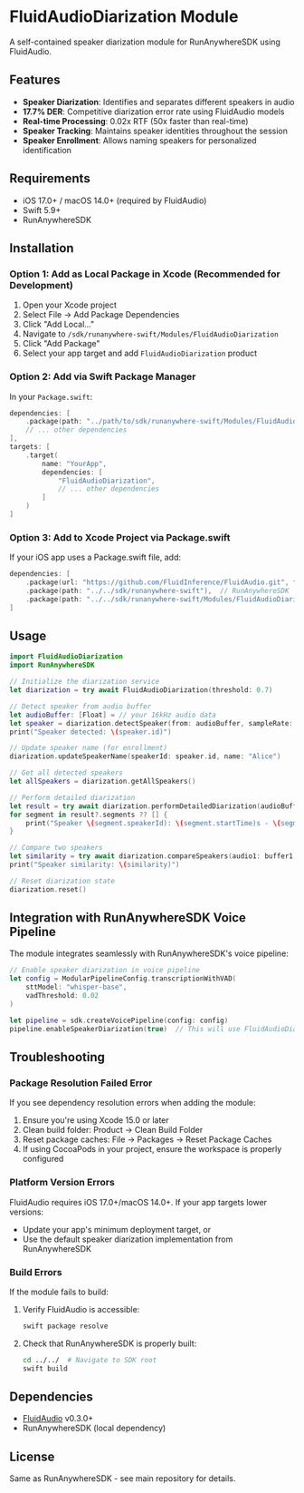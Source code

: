 # FluidAudioDiarization Module

A self-contained speaker diarization module for RunAnywhereSDK using FluidAudio.

## Features

- **Speaker Diarization**: Identifies and separates different speakers in audio
- **17.7% DER**: Competitive diarization error rate using FluidAudio models
- **Real-time Processing**: 0.02x RTF (50x faster than real-time)
- **Speaker Tracking**: Maintains speaker identities throughout the session
- **Speaker Enrollment**: Allows naming speakers for personalized identification

## Requirements

- iOS 17.0+ / macOS 14.0+ (required by FluidAudio)
- Swift 5.9+
- RunAnywhereSDK

## Installation

### Option 1: Add as Local Package in Xcode (Recommended for Development)

1. Open your Xcode project
2. Select File → Add Package Dependencies
3. Click "Add Local..."
4. Navigate to `/sdk/runanywhere-swift/Modules/FluidAudioDiarization`
5. Click "Add Package"
6. Select your app target and add `FluidAudioDiarization` product

### Option 2: Add via Swift Package Manager

In your `Package.swift`:

```swift
dependencies: [
    .package(path: "../path/to/sdk/runanywhere-swift/Modules/FluidAudioDiarization"),
    // ... other dependencies
],
targets: [
    .target(
        name: "YourApp",
        dependencies: [
            "FluidAudioDiarization",
            // ... other dependencies
        ]
    )
]
```

### Option 3: Add to Xcode Project via Package.swift

If your iOS app uses a Package.swift file, add:

```swift
dependencies: [
    .package(url: "https://github.com/FluidInference/FluidAudio.git", from: "0.3.0"),
    .package(path: "../../sdk/runanywhere-swift"),  // RunAnywhereSDK
    .package(path: "../../sdk/runanywhere-swift/Modules/FluidAudioDiarization"),
]
```

## Usage

```swift
import FluidAudioDiarization
import RunAnywhereSDK

// Initialize the diarization service
let diarization = try await FluidAudioDiarization(threshold: 0.7)

// Detect speaker from audio buffer
let audioBuffer: [Float] = // your 16kHz audio data
let speaker = diarization.detectSpeaker(from: audioBuffer, sampleRate: 16000)
print("Speaker detected: \(speaker.id)")

// Update speaker name (for enrollment)
diarization.updateSpeakerName(speakerId: speaker.id, name: "Alice")

// Get all detected speakers
let allSpeakers = diarization.getAllSpeakers()

// Perform detailed diarization
let result = try await diarization.performDetailedDiarization(audioBuffer: audioBuffer)
for segment in result?.segments ?? [] {
    print("Speaker \(segment.speakerId): \(segment.startTime)s - \(segment.endTime)s")
}

// Compare two speakers
let similarity = try await diarization.compareSpeakers(audio1: buffer1, audio2: buffer2)
print("Speaker similarity: \(similarity)")

// Reset diarization state
diarization.reset()
```

## Integration with RunAnywhereSDK Voice Pipeline

The module integrates seamlessly with RunAnywhereSDK's voice pipeline:

```swift
// Enable speaker diarization in voice pipeline
let config = ModularPipelineConfig.transcriptionWithVAD(
    sttModel: "whisper-base",
    vadThreshold: 0.02
)

let pipeline = sdk.createVoicePipeline(config: config)
pipeline.enableSpeakerDiarization(true)  // This will use FluidAudioDiarization if available
```

## Troubleshooting

### Package Resolution Failed Error

If you see dependency resolution errors when adding the module:

1. Ensure you're using Xcode 15.0 or later
2. Clean build folder: Product → Clean Build Folder
3. Reset package caches: File → Packages → Reset Package Caches
4. If using CocoaPods in your project, ensure the workspace is properly configured

### Platform Version Errors

FluidAudio requires iOS 17.0+/macOS 14.0+. If your app targets lower versions:
- Update your app's minimum deployment target, or
- Use the default speaker diarization implementation from RunAnywhereSDK

### Build Errors

If the module fails to build:

1. Verify FluidAudio is accessible:
   ```bash
   swift package resolve
   ```

2. Check that RunAnywhereSDK is properly built:
   ```bash
   cd ../../  # Navigate to SDK root
   swift build
   ```

## Dependencies

- [FluidAudio](https://github.com/FluidInference/FluidAudio.git) v0.3.0+
- RunAnywhereSDK (local dependency)

## License

Same as RunAnywhereSDK - see main repository for details.
